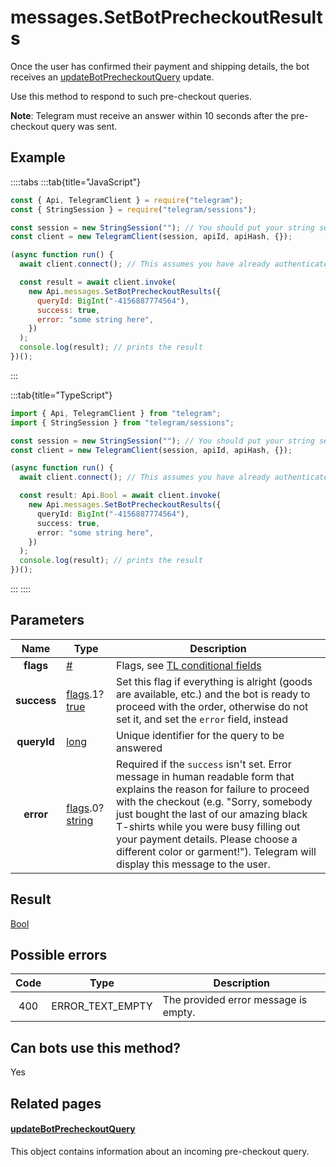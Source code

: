 # messages.SetBotPrecheckoutResults

Once the user has confirmed their payment and shipping details, the bot receives an [updateBotPrecheckoutQuery](https://core.telegram.org/constructor/updateBotPrecheckoutQuery) update.

Use this method to respond to such pre-checkout queries.

**Note**: Telegram must receive an answer within 10 seconds after the pre-checkout query was sent.

## Example

::::tabs
:::tab{title="JavaScript"}

```js
const { Api, TelegramClient } = require("telegram");
const { StringSession } = require("telegram/sessions");

const session = new StringSession(""); // You should put your string session here
const client = new TelegramClient(session, apiId, apiHash, {});

(async function run() {
  await client.connect(); // This assumes you have already authenticated with .start()

  const result = await client.invoke(
    new Api.messages.SetBotPrecheckoutResults({
      queryId: BigInt("-4156887774564"),
      success: true,
      error: "some string here",
    })
  );
  console.log(result); // prints the result
})();
```

:::

:::tab{title="TypeScript"}

```ts
import { Api, TelegramClient } from "telegram";
import { StringSession } from "telegram/sessions";

const session = new StringSession(""); // You should put your string session here
const client = new TelegramClient(session, apiId, apiHash, {});

(async function run() {
  await client.connect(); // This assumes you have already authenticated with .start()

  const result: Api.Bool = await client.invoke(
    new Api.messages.SetBotPrecheckoutResults({
      queryId: BigInt("-4156887774564"),
      success: true,
      error: "some string here",
    })
  );
  console.log(result); // prints the result
})();
```

:::
::::

## Parameters

|    Name     | Type                                                                                                                              | Description                                                                                                                                                                                                                                                                                                                                                                |
| :---------: | --------------------------------------------------------------------------------------------------------------------------------- | -------------------------------------------------------------------------------------------------------------------------------------------------------------------------------------------------------------------------------------------------------------------------------------------------------------------------------------------------------------------------- |
|  **flags**  | [#](https://core.telegram.org/type/%23)                                                                                           | Flags, see [TL conditional fields](https://core.telegram.org/mtproto/TL-combinators#conditional-fields)                                                                                                                                                                                                                                                                    |
| **success** | [flags](https://core.telegram.org/mtproto/TL-combinators#conditional-fields).1?[true](https://core.telegram.org/constructor/true) | Set this flag if everything is alright (goods are available, etc.) and the bot is ready to proceed with the order, otherwise do not set it, and set the `error` field, instead                                                                                                                                                                                             |
| **queryId** | [long](https://core.telegram.org/type/long)                                                                                       | Unique identifier for the query to be answered                                                                                                                                                                                                                                                                                                                             |
|  **error**  | [flags](https://core.telegram.org/mtproto/TL-combinators#conditional-fields).0?[string](https://core.telegram.org/type/string)    | Required if the `success` isn't set. Error message in human readable form that explains the reason for failure to proceed with the checkout (e.g. "Sorry, somebody just bought the last of our amazing black T-shirts while you were busy filling out your payment details. Please choose a different color or garment!"). Telegram will display this message to the user. |

## Result

[Bool](https://core.telegram.org/type/Bool)

## Possible errors

| Code | Type             | Description                          |
| :--: | ---------------- | ------------------------------------ |
| 400  | ERROR_TEXT_EMPTY | The provided error message is empty. |

## Can bots use this method?

Yes

## Related pages

#### [updateBotPrecheckoutQuery](https://core.telegram.org/constructor/updateBotPrecheckoutQuery)

This object contains information about an incoming pre-checkout query.
